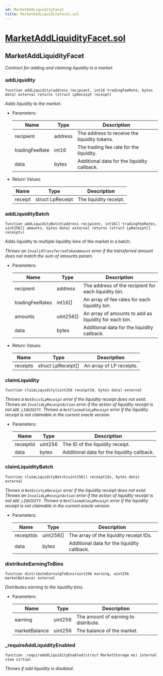 ```yaml
---
id: MarketAddLiquidityFacet
title: MarketAddLiquidityFacet.sol
---
```

# [MarketAddLiquidityFacet.sol](https://github.com/chromatic-protocol/contracts/tree/main/contracts/core/facets/market/MarketAddLiquidityFacet.sol)

## MarketAddLiquidityFacet

_Contract for adding and claiming liquidity in a market._

### addLiquidity

```solidity
function addLiquidity(address recipient, int16 tradingFeeRate, bytes data) external returns (struct LpReceipt receipt)
```

_Adds liquidity to the market._

- Parameters:

  | Name | Type | Description |
  | ---- | ---- | ----------- |
  | recipient | address | The address to receive the liquidity tokens. |
  | tradingFeeRate | int16 | The trading fee rate for the liquidity. |
  | data | bytes | Additional data for the liquidity callback. |

- Return Values:

  | Name | Type | Description |
  | ---- | ---- | ----------- |
  | receipt | struct LpReceipt | The liquidity receipt. |

### addLiquidityBatch

```solidity
function addLiquidityBatch(address recipient, int16[] tradingFeeRates, uint256[] amounts, bytes data) external returns (struct LpReceipt[] receipts)
```

Adds liquidity to multiple liquidity bins of the market in a batch.

_Throws an `InvalidTransferredTokenAmount` error if the transferred amount does not match the sum of amounts param._

- Parameters:

  | Name | Type | Description |
  | ---- | ---- | ----------- |
  | recipient | address | The address of the recipient for each liquidity bin. |
  | tradingFeeRates | int16[] | An array of fee rates for each liquidity bin. |
  | amounts | uint256[] | An array of amounts to add as liquidity for each bin. |
  | data | bytes | Additional data for the liquidity callback. |

- Return Values:

  | Name | Type | Description |
  | ---- | ---- | ----------- |
  | receipts | struct LpReceipt[] | An array of LP receipts. |

### claimLiquidity

```solidity
function claimLiquidity(uint256 receiptId, bytes data) external
```

_Throws a `NotExistLpReceipt` error if the liquidity receipt does not exist.
     Throws an `InvalidLpReceiptAction` error if the action of liquidity receipt is not `ADD_LIQUIDITY`.
     Throws a `NotClaimableLpReceipt` error if the liquidity receipt is not claimable in the current oracle version._

- Parameters:

  | Name | Type | Description |
  | ---- | ---- | ----------- |
  | receiptId | uint256 | The ID of the liquidity receipt. |
  | data | bytes | Additional data for the liquidity callback. |

### claimLiquidityBatch

```solidity
function claimLiquidityBatch(uint256[] receiptIds, bytes data) external
```

_Throws a `NotExistLpReceipt` error if the liquidity receipt does not exist.
     Throws an `InvalidLpReceiptAction` error if the action of liquidity receipt is not `ADD_LIQUIDITY`.
     Throws a `NotClaimableLpReceipt` error if the liquidity receipt is not claimable in the current oracle version._

- Parameters:

  | Name | Type | Description |
  | ---- | ---- | ----------- |
  | receiptIds | uint256[] | The array of the liquidity receipt IDs. |
  | data | bytes | Additional data for the liquidity callback. |

### distributeEarningToBins

```solidity
function distributeEarningToBins(uint256 earning, uint256 marketBalance) external
```

_Distributes earning to the liquidity bins._

- Parameters:

  | Name | Type | Description |
  | ---- | ---- | ----------- |
  | earning | uint256 | The amount of earning to distribute. |
  | marketBalance | uint256 | The balance of the market. |

### _requireAddLiquidityEnabled

```solidity
function _requireAddLiquidityEnabled(struct MarketStorage ms) internal view virtual
```

_Throws if add liquidity is disabled._

